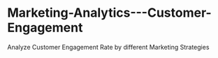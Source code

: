 # Marketing-Analytics---Customer-Engagement
Analyze Customer Engagement Rate by different Marketing Strategies
